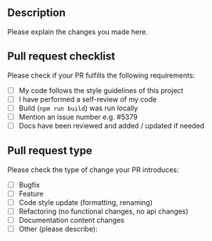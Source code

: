 ## Description

Please explain the changes you made here.

<!-- 변경된 사항에 대해서 간략히 설명해주세요 -->

## Pull request checklist

Please check if your PR fulfills the following requirements:

<!-- 아래 요구사항을 만족하는지 체크해주세요. - [x] 과 같이 표시하세요 -->

- [ ] My code follows the style guidelines of this project
- [ ] I have performed a self-review of my code
- [ ] Build (`npm run build`) was run locally
- [ ] Mention an issue number e.g. #5379
- [ ] Docs have been reviewed and added / updated if needed

<!-- 추후 테스트 코드를 작성한 이후에는 아래 항목도 주석을 제거해주세요 -->
<!-- - [ ] Tests for the changes have been added (for bug fixes / features) -->
<!-- - [ ] All tests passing -->

## Pull request type

Please check the type of change your PR introduces:

<!-- 여러개 선택 가능 -->

- [ ] Bugfix
- [ ] Feature
- [ ] Code style update (formatting, renaming)
- [ ] Refactoring (no functional changes, no api changes)
- [ ] Documentation content changes
- [ ] Other (please describe):
